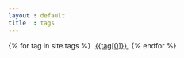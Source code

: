 ```yaml
---
layout : default
title  : tags
---
```

<div class="tag-cloud">
  {% for tag in site.tags %}
    <a href="#posts-tag"
      id="{{ forloop.index }}" class="__tag" style="margin: 5px">{{tag[0]}}
    </a>
    <ul id="list_{{ forloop.index }}" style="display:none;">
      {% for post in tag[1] %}
        <li><a href="{{ post.url }}">{{ post.title }}</a></li>
      {% endfor %}
    </ul>
  {% endfor %}
</div>
<div id="posts-tags" class="post-list" style="margin: 50px;"></div>

<script type="text/javascript">
  $(function() {
    var minFont = 15.0,
        maxFont = 40.0,
        diffFont = maxFont - minFont,
        size = 0;

    {% assign max = 1.0 %}
    {% for tag in site.tags %}
      {% if tag[1].size > max %}
        {% assign max = tag[1].size %}
      {% endif %}
    {% endfor %}

    {% for tag in site.tags %}
      size = (Math.log({{ tag[1].size }}) / Math.log({{ max }})) * diffFont
             + minFont;
      $("#{{ forloop.index }}").css("font-size", size + "px");
    {% endfor %}

    $('.tag-cloud a[class^="__tag"]').click(function() {
      $('.post-list').empty();
      $('#list_' + $(this).attr('id')).each(function() {
         $('.post-list').append('<ul>' + $(this).html() + '</ul>');
      });
    });
  });
</script>